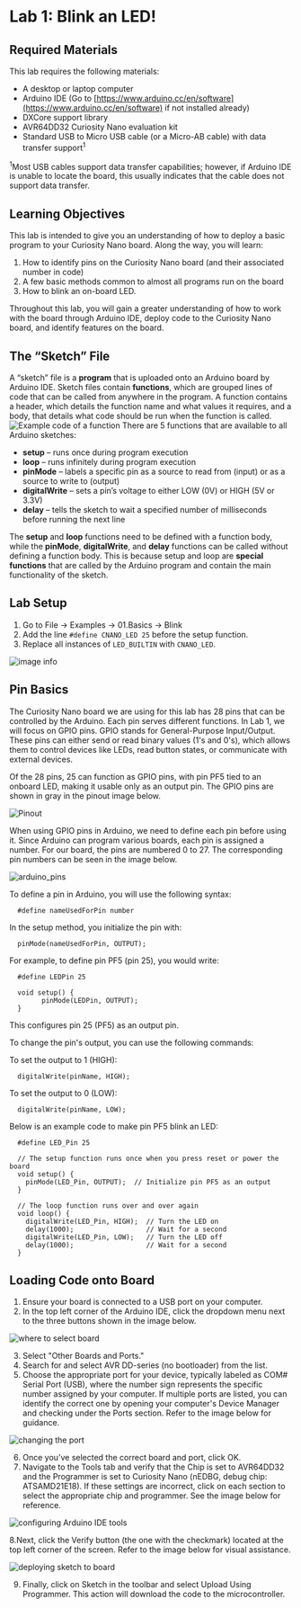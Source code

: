 # **Lab 1: Blink an LED\!**

## Required Materials

This lab requires the following materials:

* A desktop or laptop computer  
* Arduino IDE (Go to [https://www.arduino.cc/en/software](https://www.arduino.cc/en/software) if not installed already)  
* DXCore support library  
* AVR64DD32 Curiosity Nano evaluation kit  
* Standard USB to Micro USB cable (or a Micro-AB cable) with data transfer support<sup>1</sup>

<sup>1</sup>Most USB cables support data transfer capabilities; however, if Arduino IDE is unable to locate the board, this usually indicates that the cable does not support data transfer.

## Learning Objectives

This lab is intended to give you an understanding of how to deploy a basic program to your Curiosity Nano board. Along the way, you will learn:

1. How to identify pins on the Curiosity Nano board (and their associated number in code)   
2. A few basic methods common to almost all programs run on the board  
3. How to blink an on-board LED.

Throughout this lab, you will gain a greater understanding of how to work with the board through Arduino IDE, deploy code to the Curiosity Nano board, and identify features on the board.  

## The “Sketch” File

A “sketch” file is a **program** that is uploaded onto an Arduino board by Arduino IDE. Sketch files contain **functions**, which are grouped lines of code that can be called from anywhere in the program. A function contains a header, which details the function name and what values it requires, and a body, that details what code should be run when the function is called.  
![Example code of a function](images/samplecode.png)
There are 5 functions that are available to all Arduino sketches:

* **setup** – runs once during program execution  
* **loop** – runs infinitely during program execution  
* **pinMode** – labels a specific pin as a source to read from (input) or as a source to write to (output)  
* **digitalWrite** – sets a pin’s voltage to either LOW (0V)  or HIGH (5V or 3.3V)  
* **delay** – tells the sketch to wait a specified number of milliseconds before running the next line

The **setup** and **loop** functions need to be defined with a function body, while the **pinMode**, **digitalWrite**, and **delay** functions can be called without defining a function body. This is because setup and loop are **special functions** that are called by the Arduino program and contain the main functionality of the sketch.
## Lab Setup

1. Go to File \-\> Examples \-\> 01.Basics \-\> Blink  
2. Add the line ```#define CNANO_LED 25``` before the setup function.
3. Replace all instances of ```LED_BUILTIN``` with ```CNANO_LED```.

![image info](./images/sketch-functions-visual-explanation.png)

## Pin Basics
The Curiosity Nano board we are using for this lab has 28 pins that can be controlled by the Arduino. Each pin serves different functions. In Lab 1, we will focus on GPIO pins. GPIO stands for General-Purpose Input/Output. These pins can either send or read binary values (1's and 0's), which allows them to control devices like LEDs, read button states, or communicate with external devices.

Of the 28 pins, 25 can function as GPIO pins, with pin PF5 tied to an onboard LED, making it usable only as an output pin. The GPIO pins are shown in gray in the pinout image below.

![Pinout](./images/pinout.png)

When using GPIO pins in Arduino, we need to define each pin before using it. Since Arduino can program various boards, each pin is assigned a number. For our board, the pins are numbered 0 to 27. The corresponding pin numbers can be seen in the image below.

![arduino_pins](./images/arduino_pins.png)

To define a pin in Arduino, you will use the following syntax:

      #define nameUsedForPin number

In the setup method, you initialize the pin with:

      pinMode(nameUsedForPin, OUTPUT);

For example, to define pin PF5 (pin 25), you would write:

      #define LEDPin 25

      void setup() {
            pinMode(LEDPin, OUTPUT);
      }

This configures pin 25 (PF5) as an output pin.

To change the pin's output, you can use the following commands:

To set the output to 1 (HIGH):

      digitalWrite(pinName, HIGH);

To set the output to 0 (LOW):

      digitalWrite(pinName, LOW);

Below is an example code to make pin PF5 blink an LED:


      #define LED_Pin 25

      // The setup function runs once when you press reset or power the board
      void setup() {
        pinMode(LED_Pin, OUTPUT);  // Initialize pin PF5 as an output
      }

      // The loop function runs over and over again
      void loop() {
        digitalWrite(LED_Pin, HIGH);  // Turn the LED on
        delay(1000);                  // Wait for a second
        digitalWrite(LED_Pin, LOW);   // Turn the LED off
        delay(1000);                  // Wait for a second
      }

## Loading Code onto Board

1. Ensure your board is connected to a USB port on your computer.
2. In the top left corner of the Arduino IDE, click the dropdown menu next to the three buttons shown in the image below.

![where to select board](./images/deploy-code_board-config.jpg)
   
3. Select "Other Boards and Ports."
4. Search for and select AVR DD-series (no bootloader) from the list.
5. Choose the appropriate port for your device, typically labeled as COM# Serial Port (USB), where the number sign represents the specific number assigned by your computer. If multiple ports are listed, you can identify the correct one by opening your computer's Device Manager and checking under the Ports section. Refer to the image below for guidance.

![changing the port](./images/deploy-code_setup-port.png)
   
6. Once you’ve selected the correct board and port, click OK.
7. Navigate to the Tools tab and verify that the Chip is set to AVR64DD32 and the Programmer is set to Curiosity Nano (nEDBG, debug chip: ATSAMD21E18). If these settings are incorrect, click on each section to select the appropriate chip and programmer. See the image below for reference.

![configuring Arduino IDE tools](./images/deploy-code_ide-config.png)
   
8.Next, click the Verify button (the one with the checkmark) located at the top left corner of the screen. Refer to the image below for visual assistance.

![deploying sketch to board](./images/deploy-code_upload.jpg)
  
9. Finally, click on Sketch in the toolbar and select Upload Using Programmer. This action will download the code to the microcontroller.

